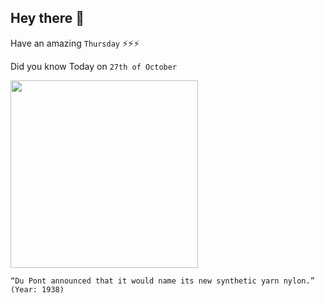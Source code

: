 ## Hey there 👋
Have an amazing `Thursday` ⚡⚡⚡

Did you know Today on `27th of October`
 
 [<img src="https://i.ytimg.com/vi/B_rbX17TZfs/maxresdefault.jpg" width="300" />](https://retronewser.com/2018/10/27/du-pont-names-new-synthetic-yarn-nylon-80-years-ago-onthisday-otd-oct-27-1938/) 
 ```
“Du Pont announced that it would name its new synthetic yarn nylon.” (Year: 1938)
```

